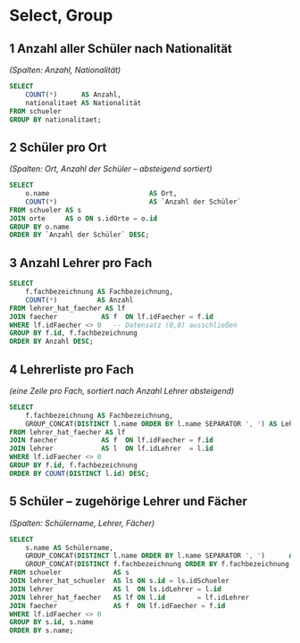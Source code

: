 # Select, Group

## 1  Anzahl aller Schüler nach Nationalität  
*(Spalten: Anzahl, Nationalität)*  
```sql
SELECT
    COUNT(*)      AS Anzahl,
    nationalitaet AS Nationalität
FROM schueler
GROUP BY nationalitaet;
```

## 2  Schüler pro Ort  
*(Spalten: Ort, Anzahl der Schüler – absteigend sortiert)*  
```sql
SELECT
    o.name                         AS Ort,
    COUNT(*)                       AS `Anzahl der Schüler`
FROM schueler AS s
JOIN orte     AS o ON s.idOrte = o.id
GROUP BY o.name
ORDER BY `Anzahl der Schüler` DESC;
```

## 3  Anzahl Lehrer pro Fach  
```sql
SELECT
    f.fachbezeichnung AS Fachbezeichnung,
    COUNT(*)          AS Anzahl
FROM lehrer_hat_faecher AS lf
JOIN faecher           AS f  ON lf.idFaecher = f.id
WHERE lf.idFaecher <> 0   -- Datensatz (0,0) ausschließen
GROUP BY f.id, f.fachbezeichnung
ORDER BY Anzahl DESC;
```

## 4  Lehrerliste pro Fach  
*(eine Zeile pro Fach, sortiert nach Anzahl Lehrer absteigend)*  
```sql
SELECT
    f.fachbezeichnung AS Fachbezeichnung,
    GROUP_CONCAT(DISTINCT l.name ORDER BY l.name SEPARATOR ', ') AS Lehrerliste
FROM lehrer_hat_faecher AS lf
JOIN faecher           AS f  ON lf.idFaecher = f.id
JOIN lehrer            AS l  ON lf.idLehrer  = l.id
WHERE lf.idFaecher <> 0
GROUP BY f.id, f.fachbezeichnung
ORDER BY COUNT(DISTINCT l.id) DESC;
```

## 5  Schüler – zugehörige Lehrer und Fächer  
*(Spalten: Schülername, Lehrer, Fächer)*  
```sql
SELECT
    s.name AS Schülername,
    GROUP_CONCAT(DISTINCT l.name ORDER BY l.name SEPARATOR ', ')      AS Lehrer,
    GROUP_CONCAT(DISTINCT f.fachbezeichnung ORDER BY f.fachbezeichnung SEPARATOR ', ') AS Fächer
FROM schueler             AS s
JOIN lehrer_hat_schueler  AS ls ON s.id = ls.idSchueler
JOIN lehrer               AS l  ON ls.idLehrer = l.id
JOIN lehrer_hat_faecher   AS lf ON l.id        = lf.idLehrer
JOIN faecher              AS f  ON lf.idFaecher = f.id
WHERE lf.idFaecher <> 0
GROUP BY s.id, s.name
ORDER BY s.name;
```
